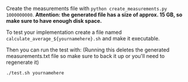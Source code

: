 Create the measurements file with `python create_measurements.py 1000000000`. **Attention: the generated file has a size of approx. 15 GB, so make sure to have enough disk space.**

To test your implementation create a file named `calculate_average_${yournamehere}.sh` and make it executable.

Then you can run the test with:
(Running this deletes the generated measurements.txt file so make sure to back it up or you'll need to regenerate it)
```sh
./test.sh yournamehere
```
